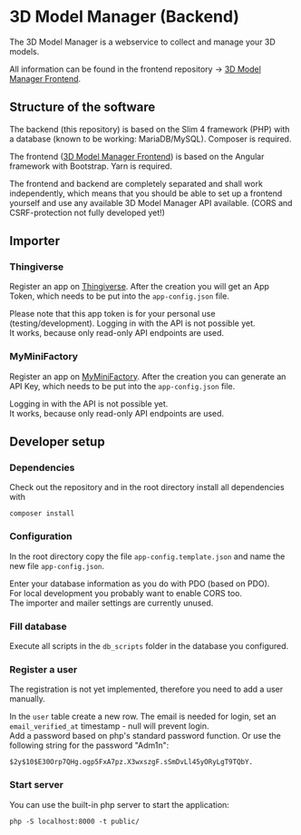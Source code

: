 # 3D Model Manager (Backend)
The 3D Model Manager is a webservice to collect and manage your 3D models.

All information can be found in the frontend repository → [3D Model Manager Frontend](https://github.com/Micky261/3d-model-manager-frontend).

## Structure of the software
The backend (this repository) is based on the Slim 4 framework (PHP) with a database (known to be working: MariaDB/MySQL). Composer is required.

The frontend ([3D Model Manager Frontend](https://github.com/Micky261/3d-model-manager-frontend)) is based on the Angular framework with Bootstrap. Yarn is required.

The frontend and backend are completely separated and shall work independently, which means that you should be able to set up a frontend yourself and use any available 3D Model Manager API available. (CORS and CSRF-protection not fully developed yet!)

## Importer
### Thingiverse
Register an app on [Thingiverse](https://www.thingiverse.com/apps/create). After the creation you will get an App Token, which needs to be put into the `app-config.json` file.

Please note that this app token is for your personal use (testing/development). Logging in with the API is not possible yet.<br />
It works, because only read-only API endpoints are used.

### MyMiniFactory
Register an app on [MyMiniFactory](https://www.myminifactory.com/settings/developer/application). After the creation you can generate an API Key, which needs to be put into the `app-config.json` file.

Logging in with the API is not possible yet.<br />
It works, because only read-only API endpoints are used.

## Developer setup
### Dependencies
Check out the repository and in the root directory install all dependencies with
```shell
composer install
```

### Configuration
In the root directory copy the file `app-config.template.json` and name the new file `app-config.json`.

Enter your database information as you do with PDO (based on PDO).<br />
For local development you probably want to enable CORS too.<br />
The importer and mailer settings are currently unused.

### Fill database
Execute all scripts in the `db_scripts` folder in the database you configured.

### Register a user
The registration is not yet implemented, therefore you need to add a user manually.

In the `user` table create a new row. The email is needed for login, set an `email_verified_at` timestamp - null will prevent login.<br />
Add a password based on php's standard password function.
Or use the following string for the password "Adm1n":
```
$2y$10$E30Orp7QHg.ogp5FxA7pz.X3wxszgF.sSmDvLl45yORyLgT9TQbY.
```

### Start server
You can use the built-in php server to start the application:
```shell
php -S localhost:8000 -t public/
```

